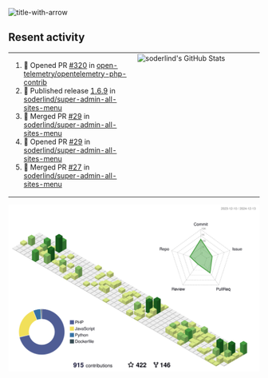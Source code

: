 
![title-with-arrow](https://github.com/soderlind/soderlind/assets/1649452/0f685042-97c3-46ba-b290-804d07f05370)



## Resent activity

<table width="100%" border="0"><tr><td width="49%">

<!--START_SECTION:activity-->
1. 💪 Opened PR [#320](https://github.com/open-telemetry/opentelemetry-php-contrib/pull/320) in [open-telemetry/opentelemetry-php-contrib](https://github.com/open-telemetry/opentelemetry-php-contrib)
2. 🚀 Published release [1.6.9](https://github.com/soderlind/super-admin-all-sites-menu/releases/tag/1.6.9) in [soderlind/super-admin-all-sites-menu](https://github.com/soderlind/super-admin-all-sites-menu)
3. 🎉 Merged PR [#29](https://github.com/soderlind/super-admin-all-sites-menu/pull/29) in [soderlind/super-admin-all-sites-menu](https://github.com/soderlind/super-admin-all-sites-menu)
4. 💪 Opened PR [#29](https://github.com/soderlind/super-admin-all-sites-menu/pull/29) in [soderlind/super-admin-all-sites-menu](https://github.com/soderlind/super-admin-all-sites-menu)
5. 🎉 Merged PR [#27](https://github.com/soderlind/super-admin-all-sites-menu/pull/27) in [soderlind/super-admin-all-sites-menu](https://github.com/soderlind/super-admin-all-sites-menu)
<!--END_SECTION:activity-->
  </td>
<td width="49%" valign="top">
     <img  alt="soderlind's GitHub Stats" src="https://awesome-github-stats.azurewebsites.net/user-stats/soderlind?cardType=octocat&theme=github&preferLogin=false&Title=FFFFFF&Border=FFFFFF" />
</td></tr></table>


![](./profile-3d-contrib/profile-green-animate.svg)


